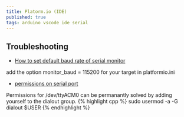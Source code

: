 ```yaml
---
title: Platorm.io (IDE)
published: true
tags: arduino vscode ide serial
---
```


## Troubleshooting
- [How to set default baud rate of serial monitor](https://stackoverflow.com/questions/47240396/how-to-change-default-baud-rate-of-serial-monitor-in-vscode-with-platformio/48047676#48047676)

add the option monitor_baud = 115200 for your target in platformio.ini

- [permissions on serial port](https://askubuntu.com/questions/58119/changing-permissions-on-serial-port)

Permissions for /dev/ttyACM0 can be permanantly solved by adding yourself to the dialout group. 
{% highlight cpp %}
sudo usermod -a -G dialout $USER
{% endhighlight %}